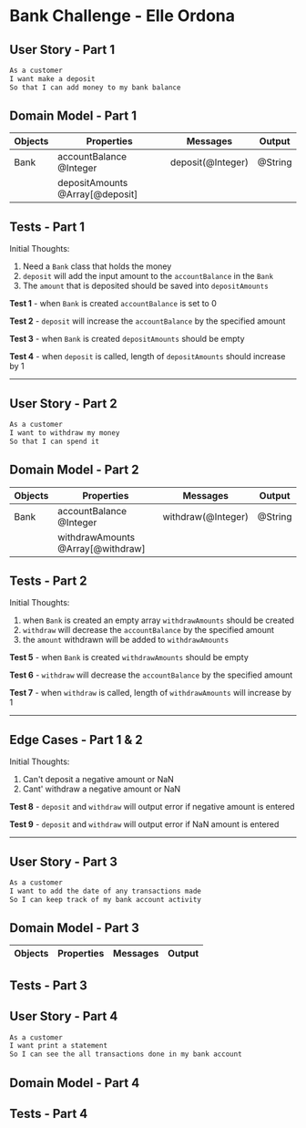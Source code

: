 # Bank Challenge - Elle Ordona

## User Story - Part 1

```sh
As a customer
I want make a deposit
So that I can add money to my bank balance
```

## Domain Model - Part 1

| Objects | Properties                      | Messages          | Output  |
| ------- | ------------------------------- | ----------------- | ------- |
| Bank    | accountBalance @Integer         | deposit(@Integer) | @String |
|         | depositAmounts @Array[@deposit] |                   |         |

## Tests - Part 1

Initial Thoughts:

1. Need a `Bank` class that holds the money
2. `deposit` will add the input amount to the `accountBalance` in the `Bank`
3. The `amount` that is deposited should be saved into `depositAmounts`

**Test 1** - when `Bank` is created `accountBalance` is set to 0

**Test 2** - `deposit` will increase the `accountBalance` by the specified amount

**Test 3** - when `Bank` is created `depositAmounts` should be empty

**Test 4** - when `deposit` is called, length of `depositAmounts` should increase by 1

---

## User Story - Part 2

```sh
As a customer
I want to withdraw my money
So that I can spend it
```

## Domain Model - Part 2

| Objects | Properties                        | Messages           | Output  |
| ------- | --------------------------------- | ------------------ | ------- |
| Bank    | accountBalance @Integer           | withdraw(@Integer) | @String |
|         | withdrawAmounts @Array[@withdraw] |                    |         |

## Tests - Part 2

Initial Thoughts:

1. when `Bank` is created an empty array `withdrawAmounts` should be created
2. `withdraw` will decrease the `accountBalance` by the specified amount
3. the `amount` withdrawn will be added to `withdrawAmounts`

**Test 5** - when `Bank` is created `withdrawAmounts` should be empty

**Test 6** - `withdraw` will decrease the `accountBalance` by the specified amount

**Test 7** - when `withdraw` is called, length of `withdrawAmounts` will increase by 1

---

## Edge Cases - Part 1 & 2

Initial Thoughts:

1. Can't deposit a negative amount or NaN
2. Cant' withdraw a negative amount or NaN

**Test 8** - `deposit` and `withdraw` will output error if negative amount is entered

**Test 9** - `deposit` and `withdraw` will output error if NaN amount is entered

---

## User Story - Part 3

```sh
As a customer
I want to add the date of any transactions made
So I can keep track of my bank account activity
```

## Domain Model - Part 3

| Objects | Properties | Messages | Output |
| ------- | ---------- | -------- | ------ |

## Tests - Part 3

## User Story - Part 4

```sh
As a customer
I want print a statement
So I can see the all transactions done in my bank account
```

## Domain Model - Part 4

## Tests - Part 4
